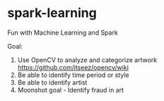 # spark-learning
Fun with Machine Learning and Spark


Goal: 

  1. Use OpenCV to analyze and categorize artwork https://github.com/itseez/opencv/wiki
  2. Be able to identify time period or style
  3. Be able to identify artist 
  4. Moonshot goal - Identify fraud in art

